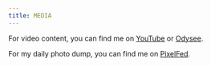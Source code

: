 ```yaml
---
title: MEDIA
---
```


For video content, you can find me on [YouTube](https://youtube.com/@tamirrxyz) or [Odysee](https://odysee.com/@tamir).

For my daily photo dump, you can find me on [PixelFed](https://pixelfed.social/tamir).